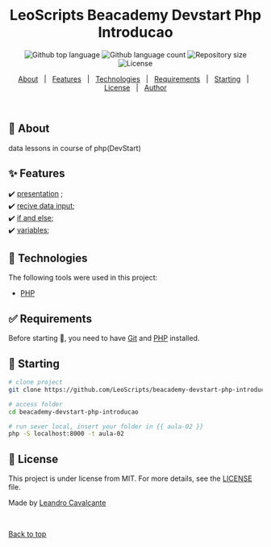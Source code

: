 <div align="center" id="top"> 
  <!-- <img src="./.github/app.gif" alt="LeoScripts Beacademy Devstart Php Introducao" /> -->

  &#xa0;

  <!-- <a href="https://leoscriptsbeacademydevstartphpintroducao.netlify.app">Demo</a> -->
</div>

<h1 align="center">LeoScripts Beacademy Devstart Php Introducao</h1>

<p align="center">
  <img alt="Github top language" src="https://img.shields.io/github/languages/top/LeoScripts/leoscripts-beacademy-devstart-php-introducao?color=56BEB8">

  <img alt="Github language count" src="https://img.shields.io/github/languages/count/LeoScripts/leoscripts-beacademy-devstart-php-introducao?color=56BEB8">

  <img alt="Repository size" src="https://img.shields.io/github/repo-size/LeoScripts/leoscripts-beacademy-devstart-php-introducao?color=56BEB8">

  <img alt="License" src="https://img.shields.io/github/license/LeoScripts/leoscripts-beacademy-devstart-php-introducao?color=56BEB8">

  <!-- <img alt="Github issues" src="https://img.shields.io/github/issues/LeoScripts/leoscripts-beacademy-devstart-php-introducao?color=56BEB8" /> -->

  <!-- <img alt="Github forks" src="https://img.shields.io/github/forks/LeoScripts/leoscripts-beacademy-devstart-php-introducao?color=56BEB8" /> -->

  <!-- <img alt="Github stars" src="https://img.shields.io/github/stars/LeoScripts/leoscripts-beacademy-devstart-php-introducao?color=56BEB8" /> -->
</p>

<!-- Status -->

<!-- <h4 align="center"> 
	🚧  LeoScripts Beacademy Devstart Php Introducao 🚀 Under construction...  🚧
</h4> 

<hr> -->

<p align="center">
  <a href="#dart-about">About</a> &#xa0; | &#xa0; 
  <a href="#sparkles-features">Features</a> &#xa0; | &#xa0;
  <a href="#rocket-technologies">Technologies</a> &#xa0; | &#xa0;
  <a href="#white_check_mark-requirements">Requirements</a> &#xa0; | &#xa0;
  <a href="#checkered_flag-starting">Starting</a> &#xa0; | &#xa0;
  <a href="#memo-license">License</a> &#xa0; | &#xa0;
  <a href="https://github.com/LeoScripts" target="_blank">Author</a>
</p>

<br>

## :dart: About ##

data lessons in course of php(DevStart) 

## :sparkles: Features ##

:heavy_check_mark: [presentation]("./aula-00/index.php") ;\
:heavy_check_mark: [recive data input]("./aula-01/index.php");\
:heavy_check_mark: [if and else]("./aula-02/index.php");\
:heavy_check_mark: [variables]("./aula-02/variaveis.php");


## :rocket: Technologies ##

The following tools were used in this project:
- [PHP](https://www.php.net/)


## :white_check_mark: Requirements ##

Before starting :checkered_flag:, you need to have [Git](https://git-scm.com) and [PHP](https://www.php.net/) installed.

## :checkered_flag: Starting ##
```bash
# clone project
git clone https://github.com/LeoScripts/beacademy-devstart-php-introducao.git

# access folder
cd beacademy-devstart-php-introducao

# run sever local, insert your folder in {{ aula-02 }} 
php -S localhost:8000 -t aula-02
```

## :memo: License ##

This project is under license from MIT. For more details, see the [LICENSE](LICENSE.md) file.


Made by <a href="https://github.com/LeoScripts" target="_blank">Leandro Cavalcante</a>

&#xa0;

<a href="#top">Back to top</a>
